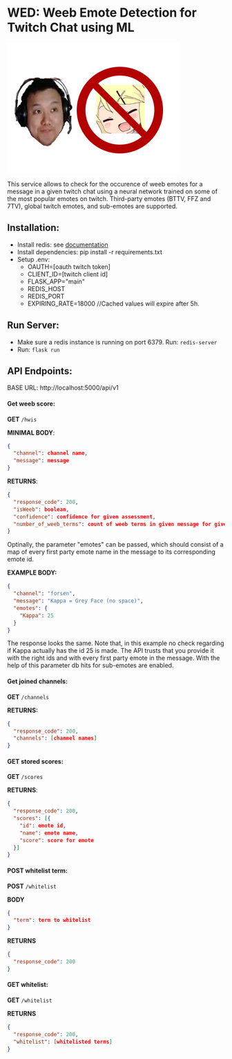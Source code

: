 # WED: Weeb Emote Detection for Twitch Chat using ML

![NaM](assets/nam.png)

This service allows to check for the occurence of weeb emotes for a message in a given twitch chat using a neural network trained on some of the most popular emotes on twitch. Third-party emotes (BTTV, FFZ and 7TV), global twitch emotes, and sub-emotes are supported.

## Installation:

* Install redis: see [documentation](https://redis.io/docs/getting-started)
* Install dependencies: pip install -r requirements.txt
* Setup .env: 
  * OAUTH=[oauth twitch token]
  * CLIENT_ID=[twitch client id]
  * FLASK_APP="main" 
  * REDIS_HOST
  * REDIS_PORT
  * EXPIRING_RATE=18000 //Cached values will expire after 5h.

## Run Server:

* Make sure a redis instance is running on port 6379. Run: <code>redis-server</code>
* Run: <code>flask run</code>

## API Endpoints:

BASE URL: http://localhost:5000/api/v1

#### Get weeb score:
**GET** <code>/hwis</code>

**MINIMAL BODY**: 
```json
{ 
  "channel": channel name, 
  "message": message 
}
```
**RETURNS**: 
```json
{ 
  "response_code": 200, 
  "isWeeb": boolean, 
  "confidence": confidence for given assessment, 
  "number_of_weeb_terms": count of weeb terms in given message for given channel 
}
```
Optinally, the parameter "emotes" can be passed, which should consist of a map of every first party emote name in the message to its corresponding emote id.

**EXAMPLE BODY:**
```json
{
  "channel": "forsen",
  "message": "Kappa = Grey Face (no space)",
  "emotes": {
    "Kappa": 25
  }
}
```
The response looks the same. Note that, in this example no check regarding if Kappa actually has the id 25 is made. The API trusts that you provide it with the right ids and with every first party emote in the message. With the help of this parameter db hits for sub-emotes are enabled.

#### Get joined channels:
**GET** <code>/channels</code>

**RETURNS:**
```json
{
  "response_code": 200,
  "channels": [channel names]
}
```

#### GET stored scores:
**GET** <code>/scores</code>

**RETURNS**:
```json
{
  "response_code": 200,
  "scores": [{
    "id": emote id,
    "name": emote name,
    "score": score for emote
  }]
}
```

#### POST whitelist term:
**POST** <code>/whitelist</code>

**BODY**
```json
{
  "term": term to whitelist
}
```

**RETURNS**
```json
{
  "response_code": 200
}
```

#### GET whitelist:
**GET** <code>/whitelist</code>

**RETURNS**
```json
{
  "response_code": 200,
  "whitelist": [whitelisted terms]
}